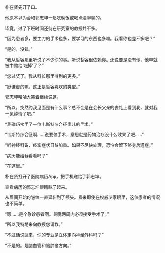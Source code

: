 朴在贤先开了口。

他原本以为会和郭志坤一起吃晚饭或喝点酒聊聊的。

毕竟，过了下班时间还待在研究室的教授并不多。

“因为患者多，要主刀的手术也多，要学习的东西也多嘛。我看你也差不多吧？”

“是的，没错。”

“我从哲容那里听说了不少你的事。听说哲容很依赖你。还说要是没有你，他早就被中勋给‘吃掉’了？”

“您过奖了。我从科长那里得到的更多。”

“挺谦虚的嘛。这正是哲容喜欢的类型。”

郭志坤哈哈大笑着继续说道。

“所以，突然约我见面是有什么事？总不会是在会长父亲的丧礼上看到我，就对我一见钟情了吧。”

“我碰巧接手了一位韦斯特综合征患儿的手术。”

“韦斯特综合征啊……说要做手术，意思就是药物治疗没什么效果了吧……”

“听神经科说，痉挛症状日益加重。如果不尽快处理，恐怕会留下终身后遗症。”

“病历能给我看看吗？”

“在这里。”

朴在贤打开了医院病历App，把手机递给了郭志坤。

查看病历的郭志坤眼睛眯了起来。

从眉间开始的皱纹一直延伸到了额头。看来即使在权威专家眼里，这位患者的情况也不简单。

“嗯……是个急诊患者啊。最晚两周内必须接受手术了。”

“所以我特地来向教授您请教。”

“不过话说回来，你的专业是立体定向神经外科吗？”

“不是的。是脑血管和脑肿瘤方向。”